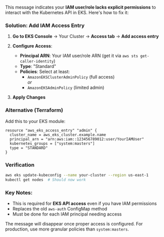 This message indicates your **IAM user/role lacks explicit permissions** to interact with the Kubernetes API in EKS. Here's how to fix it:

### Solution: Add IAM Access Entry

1. **Go to EKS Console** → Your Cluster → **Access tab** → **Add access entry**

2. **Configure Access**:
   - **Principal ARN**: Your IAM user/role ARN (get it via `aws sts get-caller-identity`)
   - **Type**: "Standard"
   - **Policies**: Select at least:
     - `AmazonEKSClusterAdminPolicy` (full access)  
     *or*  
     - `AmazonEKSAdminPolicy` (limited admin)

3. **Apply Changes**

### Alternative (Terraform)
Add this to your EKS module:
```hcl
resource "aws_eks_access_entry" "admin" {
  cluster_name = aws_eks_cluster.example.name
  principal_arn = "arn:aws:iam::123456789012:user/YourIAMUser"
  kubernetes_groups = ["system:masters"]
  type = "STANDARD"
}
```

### Verification
```bash
aws eks update-kubeconfig --name your-cluster --region us-east-1
kubectl get nodes  # Should now work
```

### Key Notes:
- This is required for **EKS API access** even if you have IAM permissions
- Replaces the old `aws-auth` ConfigMap method
- Must be done for each IAM principal needing access

The message will disappear once proper access is configured. For production, use more granular policies than `system:masters`.